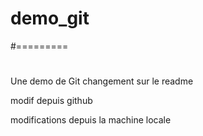 # demo_git

#=========

#
Une demo de Git
changement sur le readme


modif depuis github

modifications depuis la machine locale




